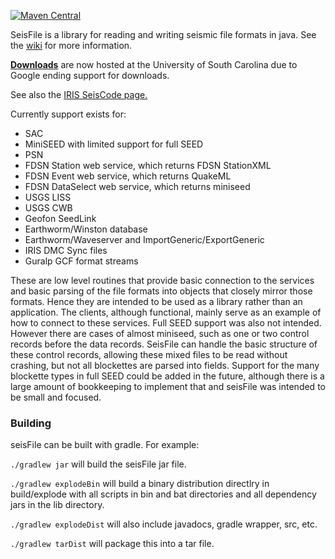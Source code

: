 [![Maven Central](https://img.shields.io/maven-central/v/edu.sc.seis/seisFile.svg?label=Maven%20Central)](https://search.maven.org/search?q=g:%22edu.sc.seis%22%20AND%20a:%22seisFile%22)

SeisFile is a library for reading and writing seismic file formats in java. See the [wiki](https://github.com/crotwell/seisFile/wiki/Intro) for more information.

**[Downloads](http://www.seis.sc.edu/downloads/seisFile/)** are now hosted at the University of South Carolina due to Google ending support for downloads.

See also the [IRIS SeisCode page.](https://seiscode.iris.washington.edu/projects/seisfile)

Currently support exists for:
  * SAC
  * MiniSEED with limited support for full SEED
  * PSN
  * FDSN Station web service, which returns FDSN StationXML
  * FDSN Event web service, which returns QuakeML
  * FDSN DataSelect web service, which returns miniseed
  * USGS LISS
  * USGS CWB
  * Geofon SeedLink
  * Earthworm/Winston database
  * Earthworm/Waveserver and ImportGeneric/ExportGeneric
  * IRIS DMC Sync files
  * Guralp GCF format streams

These are low level routines that provide basic connection to the services and basic parsing of the file formats into objects that closely mirror those formats. Hence they are intended to be used as a library rather than an application. The clients, although functional, mainly serve as an example of how to connect to these services. Full SEED support was also not intended. However there are cases of almost miniseed, such as one or two control records before the data records. SeisFile can handle the basic structure of these control records, allowing these mixed files to be read without crashing, but not all blockettes are parsed into fields. Support for the many blockette types in full SEED could be added in the future, although there is a large amount of bookkeeping to implement that and seisFile was intended to be small and focused.

### Building

seisFile can be built with gradle. For example:

```./gradlew jar```
will build the seisFile jar file.

```./gradlew explodeBin```
will build a binary distribution directlry in build/explode with all scripts in bin and bat directories and all dependency jars in the lib directory. 

```./gradlew explodeDist``` will also include javadocs, gradle wrapper, src, etc.

```./gradlew tarDist``` will package this into a tar file.

